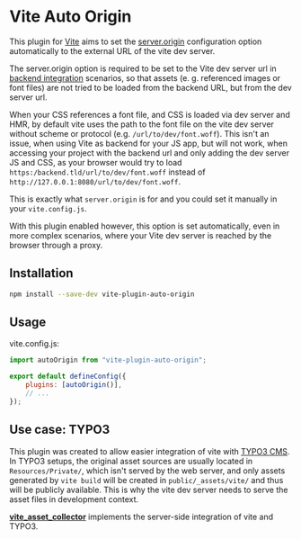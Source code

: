 # Vite Auto Origin

This plugin for [Vite](https://vitejs.dev/) aims to set the
[server.origin](https://vitejs.dev/config/server-options.html#server-origin)
configuration option automatically to the external URL of the vite dev server.

The server.origin option is required to be set to the Vite dev server url in
[backend integration](https://vitejs.dev/guide/backend-integration.html#backend-integration) scenarios,
so that assets (e. g. referenced images or font files) are not tried to be loaded from the backend URL,
but from the dev server url.

When your CSS references a font file, and CSS is loaded via dev server and HMR,
by default vite uses the path to the font file on the vite dev server without scheme or protocol
(e.g. `/url/to/dev/font.woff`). This isn't an issue, when using Vite as backend for your JS app,
but will not work, when accessing your project with the backend url and only adding the dev server JS and CSS,
as your browser would try to load `https:/backend.tld/url/to/dev/font.woff` instead of `http://127.0.0.1:8080/url/to/dev/font.woff`.

This is exactly what `server.origin` is for and you could set it manually in your
`vite.config.js`.

With this plugin enabled however, this option is set automatically, even in more complex scenarios, where your Vite dev server
is reached by the browser through a proxy.

## Installation

```sh
npm install --save-dev vite-plugin-auto-origin
```

## Usage

vite.config.js:

```js
import autoOrigin from "vite-plugin-auto-origin";

export default defineConfig({
    plugins: [autoOrigin()],
    // ...
});
```

## Use case: TYPO3

This plugin was created to allow easier integration of vite with
[TYPO3 CMS](https://typo3.org/). In TYPO3 setups, the original asset sources
are usually located in `Resources/Private/`, which isn't served by the web server,
and only assets generated by `vite build` will be created in `public/_assets/vite/`
and thus will be publicly available. This is why the vite dev server needs to
serve the asset files in development context.

**[vite_asset_collector](https://github.com/s2b/vite-asset-collector)** implements
the server-side integration of vite and TYPO3.
